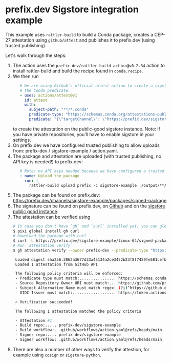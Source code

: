 # prefix.dev Sigstore integration example

This example uses `rattler-build` to build a Conda package, creates a CEP-27 attestation using `github/attest` and publishes it to prefix.dev (using trusted publishing).

Let's walk through the steps:

1. The action uses the `prefix-dev/rattler-build-action@v0.2.34` action to install rattler-build and build the recipe found in `conda.recipe`.
2. We then run
   ```yaml
      # We are using Github's official attest action to create a sigstore certificate with
      # the Conda predicate.
      - uses: actions/attest@v1
        id: attest
        with:
          subject-path: "**/*.conda"
          predicate-type: "https://schemas.conda.org/attestations-publish-1.schema.json"
          predicate: "{\"targetChannel\": \"https://prefix.dev/sigstore-example\"}"
   ```
   to create the attestation on the public-good sigstore instance. Note: if you have private repositories, you'll have to enable sigstore in your settings.
3. On prefix.dev we have configured trusted publishing to allow uploads from: prefix-dev / sigstore-example / action.yaml.
4. The package and attestation are uploaded (with trusted publishing, no API key is needed!) to prefix.dev:
   ```yaml
      # Note: no API keys needed because we have configured a trusted publisher!
      - name: Upload the package
        run: |
          rattler-build upload prefix -c sigstore-example ./output/**/*.conda --attestation ${{ steps.attest.outputs.bundle-path }}
   ```
5. The package can be found on prefix.dev: https://prefix.dev/channels/sigstore-example/packages/signed-package
6. The signature can be found on prefix.dev, on [Github](https://github.com/prefix-dev/sigstore-example/attestations/10209596) and on the [sigstore public good instance](https://search.sigstore.dev/?logIndex=456061810).
7. The attestation can be verified using 
   ```sh
   # In case you don't have `gh` and `curl` installed yet, you can globally install it easily with pixi:
   $ pixi global install gh curl
   # Download the package with curl
   $ curl -L https://prefix.dev/sigstore-example/linux-64/signed-package-2.1.0-hb0f4dca_0.conda -o package.conda
   # Run `attestation verify`
   $ gh attestation verify --owner prefix-dev --predicate-type "https://schemas.conda.org/attestations-publish-1.schema.json" package.conda

    Loaded digest sha256:3862a3677d33a45134a2ce3452b23f8f7459fe581cefbc3818272648cd987cfb for file://package.conda
    Loaded 1 attestation from GitHub API

    The following policy criteria will be enforced:
    - Predicate type must match:................ https://schemas.conda.org/attestations-publish-1.schema.json
    - Source Repository Owner URI must match:... https://github.com/prefix-dev
    - Subject Alternative Name must match regex: (?i)^https://github.com/prefix-dev/
    - OIDC Issuer must match:................... https://token.actions.githubusercontent.com

    ✓ Verification succeeded!

    The following 1 attestation matched the policy criteria

    - Attestation #1
    - Build repo:..... prefix-dev/sigstore-example
    - Build workflow:. .github/workflows/action.yaml@refs/heads/main
    - Signer repo:.... prefix-dev/sigstore-example
    - Signer workflow: .github/workflows/action.yaml@refs/heads/main
   ```
8. There are also a number of other ways to verify the attestion, for example using `cosign` or `sigstore-python`.